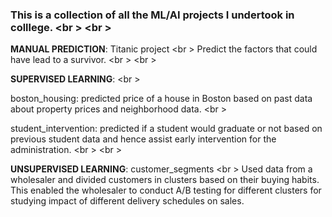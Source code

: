 ### This is a collection of all the ML/AI projects I undertook in colllege. <br \> <br \> 

**MANUAL PREDICTION**: Titanic project <br \>
Predict the factors that could have lead to a survivor. <br \> <br \>

**SUPERVISED LEARNING**: <br \>

boston_housing: predicted price of a house in Boston based on past data about property prices and neighborhood data. <br \>

student_intervention: predicted if a student would graduate or not based on previous student data and hence assist early intervention for the administration. <br \> <br \>


**UNSUPERVISED LEARNING**: customer_segments <br \>
Used data from a wholesaler and divided customers in clusters based on their buying habits. This enabled the wholesaler to conduct A/B testing for different clusters for studying impact of different delivery schedules on sales.



